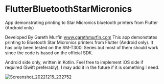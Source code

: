 # FlutterBluetoothStarMicronics
App demonstrating printing to Star Micronics bluetooth printers from Flutter (Android only)

Developed By Gareth Murfin www.garethmurfin.com
This app demonstates printing to Bluetooth Star Micronics printers from
Flutter (Android only). It has only been tested on the SM-T300i Series but most of them
should work since the code is based on the official SDK.

Android side only, written in Kotlin. Feel free to implement iOS side if required (Swift preferably), I may add it in the future if it is something I need.

![Screenshot_20221215_232752](https://user-images.githubusercontent.com/68071/207904022-1fab8d61-c35a-40d1-b23b-d329889f8a6d.png)

